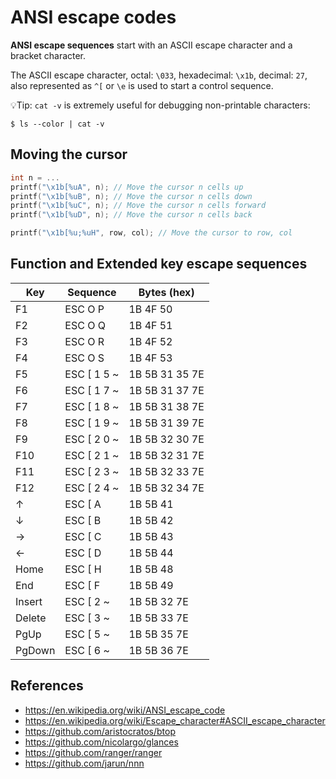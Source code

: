 # ANSI escape codes

**ANSI escape sequences** start with an ASCII escape character and a bracket
character.

The ASCII escape character, octal: `\033`, hexadecimal: `\x1b`, decimal: `27`,
also represented as `^[` or `\e` is used to start a control sequence.

💡Tip: `cat -v` is extremely useful for debugging non-printable characters:
```shell
$ ls --color | cat -v
```

## Moving the cursor

```c
int n = ...
printf("\x1b[%uA", n); // Move the cursor n cells up
printf("\x1b[%uB", n); // Move the cursor n cells down
printf("\x1b[%uC", n); // Move the cursor n cells forward
printf("\x1b[%uD", n); // Move the cursor n cells back

printf("\x1b[%u;%uH", row, col); // Move the cursor to row, col
```

## Function and Extended key escape sequences

| Key    | Sequence    | Bytes (hex)    |
| ------ | ----------- | -------------- |
| F1     | ESC O P     | 1B 4F 50       |
| F2     | ESC O Q     | 1B 4F 51       |
| F3     | ESC O R     | 1B 4F 52       |
| F4     | ESC O S     | 1B 4F 53       |
| F5     | ESC [ 1 5 ~ | 1B 5B 31 35 7E |
| F6     | ESC [ 1 7 ~ | 1B 5B 31 37 7E |
| F7     | ESC [ 1 8 ~ | 1B 5B 31 38 7E |
| F8     | ESC [ 1 9 ~ | 1B 5B 31 39 7E |
| F9     | ESC [ 2 0 ~ | 1B 5B 32 30 7E |
| F10    | ESC [ 2 1 ~ | 1B 5B 32 31 7E |
| F11    | ESC [ 2 3 ~ | 1B 5B 32 33 7E |
| F12    | ESC [ 2 4 ~ | 1B 5B 32 34 7E |
| ↑      | ESC [ A     | 1B 5B 41       |
| ↓      | ESC [ B     | 1B 5B 42       |
| →      | ESC [ C     | 1B 5B 43       |
| ←      | ESC [ D     | 1B 5B 44       |
| Home   | ESC [ H     | 1B 5B 48       |
| End    | ESC [ F     | 1B 5B 49       |
| Insert | ESC [ 2 ~   | 1B 5B 32 7E    |
| Delete | ESC [ 3 ~   | 1B 5B 33 7E    |
| PgUp   | ESC [ 5 ~   | 1B 5B 35 7E    |
| PgDown | ESC [ 6 ~   | 1B 5B 36 7E    |

## References
- https://en.wikipedia.org/wiki/ANSI_escape_code
- https://en.wikipedia.org/wiki/Escape_character#ASCII_escape_character
- https://github.com/aristocratos/btop
- https://github.com/nicolargo/glances
- https://github.com/ranger/ranger
- https://github.com/jarun/nnn
